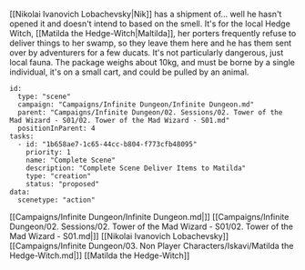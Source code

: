 [[Nikolai Ivanovich Lobachevsky|Nik]] has a shipment of... well he hasn't opened it and doesn't intend to based on the smell. It's for the local Hedge Witch, [[Matilda the Hedge-Witch|Maltilda]], her porters frequently refuse to deliver things to her swamp, so they leave them here and he has them sent over by adventurers for a few ducats. It's not particularly dangerous, just local fauna. The package weighs about 10kg, and must be borne by a single individual, it's on a small cart, and could be pulled by an animal.


```RpgManager4
id: 
  type: "scene"
  campaign: "Campaigns/Infinite Dungeon/Infinite Dungeon.md"
  parent: "Campaigns/Infinite Dungeon/02. Sessions/02. Tower of the Mad Wizard - S01/02. Tower of the Mad Wizard - S01.md"
  positionInParent: 4
tasks: 
  - id: "1b658ae7-1c65-44cc-b804-f773cfb48095"
    priority: 1
    name: "Complete Scene"
    description: "Complete Scene Deliver Items to Matilda"
    type: "creation"
    status: "proposed"
data: 
  scenetype: "action"
```

[[Campaigns/Infinite Dungeon/Infinite Dungeon.md|]]
[[Campaigns/Infinite Dungeon/02. Sessions/02. Tower of the Mad Wizard - S01/02. Tower of the Mad Wizard - S01.md|]]
[[Nikolai Ivanovich Lobachevsky]]
[[Campaigns/Infinite Dungeon/03. Non Player Characters/Iskavi/Matilda the Hedge-Witch.md|]]
[[Matilda the Hedge-Witch]]